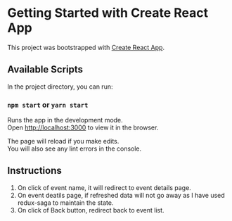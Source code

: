 # Getting Started with Create React App

This project was bootstrapped with [Create React App](https://github.com/facebook/create-react-app).

## Available Scripts

In the project directory, you can run:

### `npm start` or `yarn start`

Runs the app in the development mode.\
Open [http://localhost:3000](http://localhost:3000) to view it in the browser.

The page will reload if you make edits.\
You will also see any lint errors in the console.

## Instructions
1. On click of event name, it will redirect to event details page.
2. On event deatils page, if refreshed data will not go away as I have used redux-saga to maintain the state.
3. On click of Back button, redirect back to event list.
